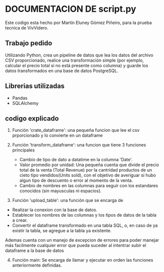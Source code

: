 # DOCUMENTACION DE script.py
Este codigo esta hecho por Martín Eluney Gómez Piñeiro, para la prueba tecnica de VivVidero.

## Trabajo pedido

Utilizando Python, crea un pipeline de datos que lea los datos del archivo CSV
proporcionado, realice una transformación simple (por ejemplo, calcular el precio total si no
está presente como columna) y guarde los datos transformados en una base de datos
PostgreSQL.

## Librerias utilizadas
+ Pandas
+ SQLAlchemy

## codigo explicado
 
1. Función 'crate_dataframe': una pequeña funcion que lee el csv prporcionado y lo convierte en un dataframe

2. Función 'transform_dataframe': una funcion que tiene 3 funciones principales
    + Cambio de tipo de dato a datatime en la columna 'Date'.
    + Valor promedio por unidad: Una pequeña cuenta que divide el precio total de la venta (Total Revenue) por la cantridad productos de un cieto tipo vendidos(Units sold),
     con el objetivo de averiguar si hubo algun tipo de descuento o error al momento de la venta.
    + Cambio de nombres en las columnas para seguir con los estandares conocidos (sin mayusculas ni espacios).

3. Función 'upload_table': una función que se encarga de 
 + Realizar la conexion con la base de datos.
 + Establecer los nombres de las columnas y los tipos de datos de la tabla a crear.
 + Convertir el dataframe transformado en una tabla SQL, o, en caso de ya existir la tabla, se agregue a la tabla ya existente.

 Ademas cuenta con un manejo de excepcion de errores para poder manejar más facilmente cualquier error que pueda suceder al intentrar subir el dataframe a la base de datos

4. Función main: Se encarga de llamar y ejecutar en orden las funciones anteriormente definidas.

